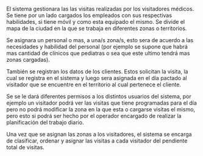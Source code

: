 El sistema gestionara las las visitas realizadas por los visitadores médicos. Se tiene por un lado cargados los empleados con sus respectivas habilidades, si 
tiene móvil y como esta equipado el mismo. Se divide el mapa de la ciudad en la que se trabaja en diferentes zonas o territorios. 

Se asignara un personal o 
mas, a una/s zona/s, esto sera de acuerdo a las necesidades y habilidad del personal (por ejemplo se supone que habrá mas cantidad de clínicos que pediatras 
o sea que este ultimo tendrá mas zonas cargadas).

También se registran los datos de los clientes. Estos solicitan la visita, la cual se registra en el sistema y luego sera asignada en el día pactado al 
visitador que se encuentre en el territorio al cual pertenece el cliente.

Se se le dará diferentes permisos a los distintos usuarios del sistema, por ejemplo un visitador podrá ver las visitas que tiene programadas para el día pero 
no podrá modificar la zona en la que esta o cargarse visitas el mismo, pero esto si podrá ser hecho por el operador encargado de realizar la planificación 
del trabajo diario.

Una vez que se asignan las zonas a los visitadores, el sistema se encarga de clasificar, ordenar y asignar las visitas a cada visitador del pendiente total de visitas.